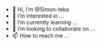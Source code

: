 - 👋 Hi, I’m @Simon-teka
- 👀 I’m interested in ...
- 🌱 I’m currently learning ...
- 💞️ I’m looking to collaborate on ...
- 📫 How to reach me ...

<!---
Simon-teka/Simon-teka is a ✨ special ✨ repository because its `README.md` (this file) appears on your GitHub profile.
You can click the Preview link to take a look at your changes.
--->
